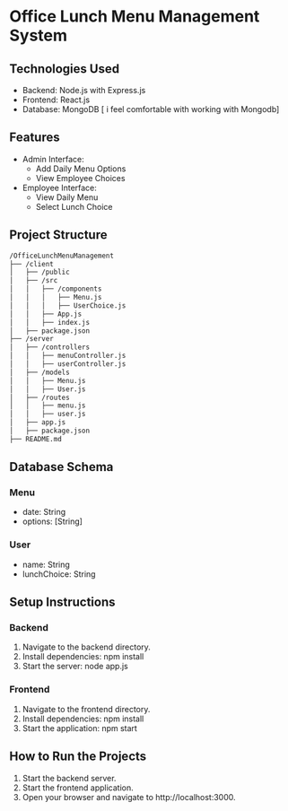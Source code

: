 # Office Lunch Menu Management System

## Technologies Used
- Backend: Node.js with Express.js
- Frontend: React.js
- Database: MongoDB [ i feel comfortable with working with Mongodb]

## Features
- Admin Interface:
  - Add Daily Menu Options
  - View Employee Choices
- Employee Interface:
  - View Daily Menu
  - Select Lunch Choice
## Project Structure
```html
/OfficeLunchMenuManagement
├── /client
│   ├── /public
│   ├── /src
│   │   ├── /components
│   │   │   ├── Menu.js
│   │   │   ├── UserChoice.js
│   │   ├── App.js
│   │   ├── index.js
│   ├── package.json
├── /server
│   ├── /controllers
│   │   ├── menuController.js
│   │   ├── userController.js
│   ├── /models
│   │   ├── Menu.js
│   │   ├── User.js
│   ├── /routes
│   │   ├── menu.js
│   │   ├── user.js
│   ├── app.js
│   ├── package.json
├── README.md
```
## Database Schema

### Menu
- date: String
- options: [String]

### User
- name: String
- lunchChoice: String

## Setup Instructions

### Backend
1. Navigate to the backend directory.
2. Install dependencies: npm install
3. Start the server: node app.js

### Frontend
1. Navigate to the frontend directory.
2. Install dependencies: npm install
3. Start the application: npm start

## How to Run the Projects
1. Start the backend server.
2. Start the frontend application.
3. Open your browser and navigate to http://localhost:3000.
